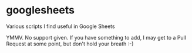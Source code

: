 # googlesheets
Various scripts I find useful in Google Sheets

YMMV. No support given. If you have something to add, I may get to a Pull Request at some point, but don't hold your breath :-)
